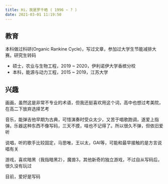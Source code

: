 ```yaml
---
title: Hi，我是罗千皓 ( 1996 ~ ? )
date: 2021-03-01 11:19:50
---
```


<!-- # Hi，我是罗千皓 ( 1996 ~ ? ) -->



## 教育  

本科做过科研(Organic Rankine Cycle)，写过文章，参加过大学生节能减排大赛。研究生转码

- 硕士，农业与生物工程，2019 ~ 2020，伊利诺伊大学香槟分校 
- 本科，能源与动力工程，2015 ~ 2019，江苏大学


## 兴趣
画画，虽然这是非常不专业的术语，但我还挺喜欢用这个词，高中也想过考美院，在高二下放弃选择艺考

音乐，能弹吉他早期为古典，可惜演奏时受众太少，又苦于唱歌跑调，遂爱上指弹。乐器这种东西不像写码，三天不摸，啥也不记得了。所以很久不弹，但依旧爱听

说唱，听的歌手比较固定，马思唯，王以太，GAI等，可能和最早接触的是方言说唱有关

游戏，喜欢暗黑（我指暗黑2），魔兽3，其他新奇的独立游戏，不过自从写码后，很久没有玩过

目前，爱好是写码




<!-- 


## 科研
从大二开始跟随导师研究有机朗肯循环(ORC, Organic Rankine Cycle)，利用MATLAB进行模拟优化，写过[文章](https://www.mdpi.com/1099-4300/20/11/818)

大一暑假参加数学建模，无收获

大二暑假参加全国大学生节能减排大赛，有收获

大三写专利，写文章

最后明白每个人有适合自己的领域，便选择业界，最后入坑前端


## 兴趣
画画，虽然这是非常不专业的术语，但我还挺喜欢用这个词，高中也想过考美院，在高二下放弃选择艺考

音乐，能弹吉他早期为古典，可惜演奏时受众太少，又苦于唱歌跑调，遂爱上指弹。乐器这种东西不像写码，三天不摸，啥也不记得了。所以很久不弹，但依旧爱听

说唱，听的歌手比较固定，马思唯，王以太，GAI等，可能和最早接触的是方言说唱有关

游戏，喜欢暗黑（我指暗黑2），魔兽3，其他新奇的独立游戏，不过自从写码后，很久没有玩过

目前，爱好是写码。。。



## 书单
| 书名             | 日期    | 备注  |
| ---------------- | ------- | ----- |
| 自卑与超越  经典 | 2021.03 | 好书📚 |



- [教育](#教育)
- [兴趣](#兴趣)

-->